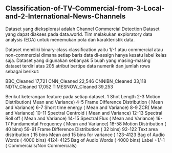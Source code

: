 ## Classification-of-TV-Commercial-from-3-Local-and-2-International-News-Channels

Dataset yang dieksplorasi adalah Channel Commercial Detection Dataset yang dapat diakses pada data.world. Tim melakukan exploratory data analysis (EDA) untuk menemukan pola dan karakteristik data. 

Dataset memiliki binary-class classification yaitu 1/-1 atau commercial atau non-commercial dimana setiap baris data di-assign hanya kesatu label kelas saja. Dataset yang digunakan sebanyak 5 buah yang masing-masing dataset terdiri atas 205 atribut bertipe data numerik dan jumlah rows sebagai berikut: 

BBC_Cleaned 17,721 
CNN_Cleaned 22,546 
CNNIBN_Cleaned 
33,118 NDTV_Cleaned 
17,052 TIMESNOW_Cleaned 
39,253

Berikut keterangan feature pada setiap dataset. 
1 Shot Length 
2-3 Motion Distribution( Mean and Variance) 
4-5 Frame Difference Distribution ( Mean and Variance)
6-7 Short time energy ( Mean and Variance) 
8-9 ZCR( Mean and Variance) 
10-11 Spectral Centroid ( Mean and Variance) 
12-13 Spectral Roll off ( Mean and Variance) 
14-15 Spectral Flux ( Mean and Variance) 
16-17 Fundamental Frequency ( Mean and Variance) 18-58 Motion Distribution ( 40 bins) 
59-91 Frame Difference Distribution ( 32 bins) 
92-122 Text area distribution ( 15 bins Mean and 15 bins for variance ) 
123-4123 Bag of Audio Words ( 4000 bins) 4124-4125 Bag of Audio Words ( 4000 bins) 
Label +1/-1 ( Commercials/Non Commercials)


